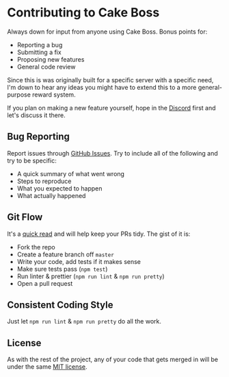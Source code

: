 # Contributing to Cake Boss

Always down for input from anyone using Cake Boss. Bonus points for:

- Reporting a bug
- Submitting a fix
- Proposing new features
- General code review

Since this is was originally built for a specific server with a specific need, I'm down to hear any ideas you might have to extend this to a more general-purpose reward system.

If you plan on making a new feature yourself, hope in the [Discord](https://discord.gg/2AG9fKt) first and let's discuss it there.

## Bug Reporting

Report issues through [GitHub Issues](https://github.com/dannytatom/cake-boss/issues). Try to include all of the following and try to be specific:

- A quick summary of what went wrong
- Steps to reproduce
- What you expected to happen
- What actually happened

## Git Flow

It's a [quick read](https://guides.github.com/introduction/flow/index.html) and will help keep your PRs tidy. The gist of it is:

- Fork the repo
- Create a feature branch off `master`
- Write your code, add tests if it makes sense
- Make sure tests pass (`npm test`)
- Run linter & prettier (`npm run lint` & `npm run pretty`)
- Open a pull request

## Consistent Coding Style

Just let `npm run lint` & `npm run pretty` do all the work.

## License

As with the rest of the project, any of your code that gets merged in will be under the same [MIT license](https://github.com/dannytatom/cake-boss/blob/master/LICENSE).
